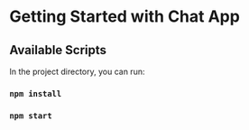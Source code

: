 # Getting Started with Chat App

## Available Scripts

In the project directory, you can run:
### `npm install`
### `npm start`
